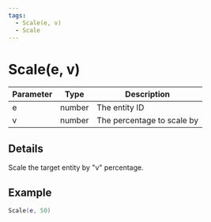 ```yaml
---
tags:
  - Scale(e, v)
  - Scale
---
```


# Scale(e, v)

| Parameter | Type   | Description                |
| --------- | ------ | -------------------------- |
| e         | number | The entity ID              |
| v         | number | The percentage to scale by |

## Details

Scale the target entity by "v" percentage.

## Example

```lua
Scale(e, 50)
```

